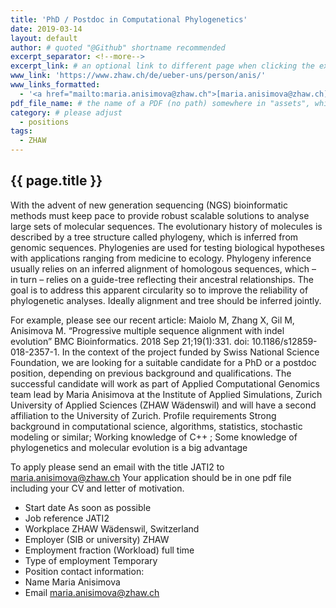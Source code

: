 ```yaml
---
title: 'PhD / Postdoc in Computational Phylogenetics'
date: 2019-03-14
layout: default
author: # quoted "@Github" shortname recommended
excerpt_separator: <!--more-->
excerpt_link: # an optional link to different page when clicking the excerpt
www_link: 'https://www.zhaw.ch/de/ueber-uns/person/anis/'
www_links_formatted:
  - '<a href="mailto:maria.anisimova@zhaw.ch">[maria.anisimova@zhaw.ch]</a>'
pdf_file_name: # the name of a PDF (no path) somewhere in "assets", which will be auto-linked
category: # please adjust
  - positions
tags:
  - ZHAW
---
```


## {{ page.title }}
With the advent of new generation sequencing (NGS) bioinformatic methods must keep pace to provide robust scalable solutions to analyse large sets of molecular sequences. The evolutionary history of molecules is described by a tree structure called phylogeny, which is inferred from genomic sequences. Phylogenies are used for testing biological hypotheses with applications ranging from medicine to ecology. Phylogeny inference usually relies on an inferred alignment of homologous sequences, which – in turn – relies on a guide-tree reflecting their ancestral relationships. The goal is to address this apparent circularity so to improve the reliability of phylogenetic analyses. Ideally alignment and tree should be
inferred jointly.

<!--more-->

For example, please see our recent article: Maiolo M, Zhang X, Gil M, Anisimova M. “Progressive multiple sequence alignment with indel evolution” BMC Bioinformatics. 2018 Sep 21;19(1):331. doi: 10.1186/s12859-018-2357-1.
In the context of the project funded by Swiss National Science Foundation, we are looking for a suitable candidate for a PhD or a postdoc position, depending on previous background and qualifications.
The successful candidate will work as part of Applied Computational Genomics team lead by Maria Anisimova at the Institute of Applied Simulations, Zurich University of Applied Sciences (ZHAW Wädenswil) and will have a second affiliation to the University of Zurich.
Profile requirements
Strong background in computational science, algorithms, statistics, stochastic modeling or similar; Working knowledge of C++ ; Some knowledge of phylogenetics and molecular evolution is a big advantage

To apply please send an email with the title JATI2 to maria.anisimova@zhaw.ch
Your application should be in one pdf file including your CV and letter of motivation.

* Start date	As soon as possible
* Job reference	JATI2
* Workplace	ZHAW Wädenswil, Switzerland
* Employer (SIB or university)	ZHAW
* Employment fraction (Workload)	full time
* Type of employment	Temporary
* Position contact information: 
* Name	Maria Anisimova
* Email	maria.anisimova@zhaw.ch
